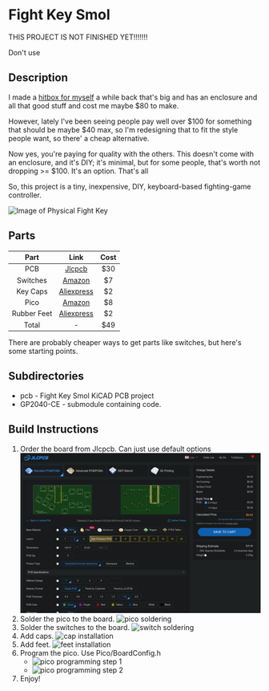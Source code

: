 # Fight Key Smol

THIS PROJECT IS NOT FINISHED YET!!!!!!!

Don't use

## Description

I made a [hitbox for myself]() a while back that's big and has an enclosure and all that good stuff and cost me maybe $80 to make.

However, lately I've been seeing people pay well over $100 for something that should be maybe $40 max, so I'm redesigning that to fit the style people want, so there' a cheap alternative.

Now yes, you're paying for quality with the others. This doesn't come with an enclosure, and it's DIY; it's minimal, but for some people, that's worth not dropping >= $100. It's an option. That's all

So, this project is a tiny, inexpensive, DIY, keyboard-based fighting-game controller.

![Image of Physical Fight Key](/pics/fk-smol.jpg)

## Parts

| Part        | Link                          | Cost |
|:-----------:|:-----------------------------:|:----:|
| PCB         | [Jlcpcb](https://jlcpcb.com/) | $30  |
| Switches    | [Amazon][SwitchLink]          | $7   |
| Key Caps    | [Aliexpress][CapLink]         | $2   |
| Pico        | [Amazon][PicoLink]            | $8   |
| Rubber Feet | [Aliexpress][FeetLink]        | $2   |
| Total       | -                             | $49  |

There are probably cheaper ways to get parts like switches, but here's some starting points.

[SwitchLink]: https://www.amazon.com/Keyswitch-Replaceable-Switches-Mechanical-Keyboard/dp/B07V4S3QDK/ref=sr_1_1?crid=2KVKUIIAKWWWM&keywords=cherry+mx&qid=1680653938&refinements=p_85%3A2470955011&rnid=2470954011&rps=1&s=electronics&sprefix=cherry+mx%2Celectronics%2C119&sr=1-1 "Amazon"

[CapLink]: https://www.aliexpress.us/item/3256803462871478.html?spm=a2g0o.productlist.main.15.fd98sl21sl21Ub&algo_pvid=9ed2559f-ab14-4ea8-b05c-93050b38520c&algo_exp_id=9ed2559f-ab14-4ea8-b05c-93050b38520c-7&pdp_npi=3%40dis%21USD%211.5%211.12%21%21%21%21%21%4021224e9b16806567975486574d074d%2112000026645768333%21sea%21US%210&curPageLogUid=vViLogs9j2Z2 "Aliexpress"

[PicoLink]: https://www.amazon.com/seeed-studio-Raspberry-Microcontroller-Dual-core/dp/B08TQSDP28/ref=sr_1_5?crid=2AFT7S4T0WLWI&keywords=raspberry+pi+pico&qid=1680652784&s=electronics&sprefix=raspberry+pi+pico%2Celectronics%2C132&sr=1-5 "Amazon"

[FeetLink]: https://www.aliexpress.us/item/3256802824831274.html?spm=a2g0o.productlist.main.3.1d2euhP7uhP7xI&algo_pvid=2fb22ca9-1f01-4ad7-b061-13c82821ac5f&algo_exp_id=2fb22ca9-1f01-4ad7-b061-13c82821ac5f-1&pdp_npi=3%40dis%21USD%214.3%212.75%21%21%21%21%21%4021224e9b16806569370377705d074d%2112000023220982483%21sea%21US%210&curPageLogUid=p8IEdTjMobiL "Aliexpress"

## Subdirectories

- pcb - Fight Key Smol KiCAD PCB project
- GP2040-CE - submodule containing code.

## Build Instructions

1. Order the board from Jlcpcb. Can just use default options
   ![jlcpcb order](pics/jlcpcb-order.png)
2. Solder the pico to the board.
   ![pico soldering](pics/pico-soldering.png)
3. Solder the switches to the board.
   ![switch soldering](pics/switch-soldering.png)
4. Add caps.
   ![cap installation](pics/cap-installation.png)
5. Add feet.
   ![feet installation](pics/feet-installation.png)
6. Program the pico. Use Pico/BoardConfig.h
   - ![pico programming step 1](pics/prog-1.png)
   - ![pico programming step 2](pics/prog-2.png)
7. Enjoy!

